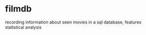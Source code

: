 filmdb
======

recording information about seen movies in a sql database, features statistical analysis

